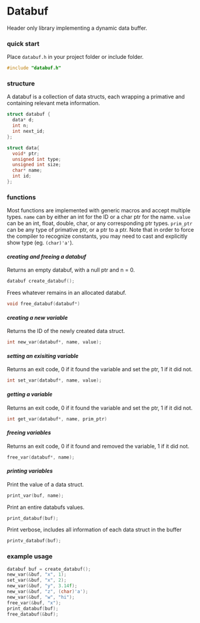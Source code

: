 # **Databuf**
Header only library implementing a dynamic data buffer.

### **quick start**
Place `databuf.h` in your project folder or include folder.
```c
#include "databuf.h"
```

### **structure**
A databuf is a collection of data structs, each wrapping a primative and containing relevant meta information.

```c
struct databuf {
  data* d;
  int n;
  int next_id;
};
```
```c
struct data{
  void* ptr;
  unsigned int type;
  unsigned int size;
  char* name;
  int id;
}; 
```

### **functions**
Most functions are implemented with generic macros and accept multiple types.
`name` can by either an int for the ID or a char ptr for the name.
`value` can be an int, float, double, char, or any corresponding ptr types. 
`prim_ptr` can be any type of primative ptr, or a ptr to a ptr.
Note that in order to 
force the compiler to recognize constants, you may need to cast and explicitly show type (eg. `(char)'a'`).

#### _creating and freeing a databuf_
Returns an empty databuf, with a null ptr and n = 0.
```c
databuf create_databuf();
```
Frees whatever remains in an allocated databuf.
```c
void free_databuf(databuf*)
```

#### _creating a new variable_
Returns the ID of the newly created data struct.
```c
int new_var(databuf*, name, value);
```

#### _setting an exisiting variable_
Returns an exit code, 0 if it found the variable and set the ptr, 1 if it did not.
```c
int set_var(databuf*, name, value);
```

#### _getting a variable_
Returns an exit code, 0 if it found the variable and set the ptr, 1 if it did not.
```c
int get_var(databuf*, name, prim_ptr)
```

#### _freeing variables_
Returns an exit code, 0 if it found and removed the variable, 1 if it did not.
```c
free_var(databuf*, name);
```

#### _printing variables_
Print the value of a data struct.
```c
print_var(buf, name); 
```
Print an entire databufs values.
```c
print_databuf(buf);   
```
Print verbose, includes all information of each data struct in the buffer
```c
printv_databuf(buf);  
```

### **example usage**
```c
databuf buf = create_databuf();
new_var(&buf, "x", 1);
set_var(&buf, "x", 2);
new_var(&buf, "y", 3.14f);
new_var(&buf, "z", (char)'a');
new_var(&buf, "w", "hi");
free_var(&buf, "x");
print_databuf(buf);
free_databuf(&buf);
```
